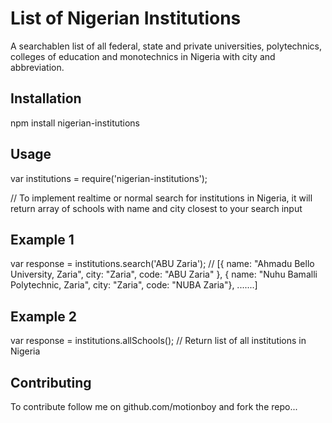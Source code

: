List of Nigerian Institutions 
=============================

A searchablen list of all federal, state and private universities, polytechnics, colleges of education and monotechnics in Nigeria with city and abbreviation.


## Installation

npm install nigerian-institutions

## Usage

var institutions = require('nigerian-institutions');

// To implement realtime or normal search for institutions in Nigeria, it will return array of schools with name and city closest to your search input

## Example 1

var response = institutions.search('ABU Zaria');   // [{ name: "Ahmadu Bello University, Zaria", city: "Zaria", code: "ABU Zaria" }, { name: "Nuhu Bamalli Polytechnic, Zaria", city: "Zaria", code: "NUBA Zaria"}, .......]


## Example 2

var response = institutions.allSchools();   // Return list of all institutions in Nigeria

## Contributing

To contribute follow me on github.com/motionboy and fork the repo...

